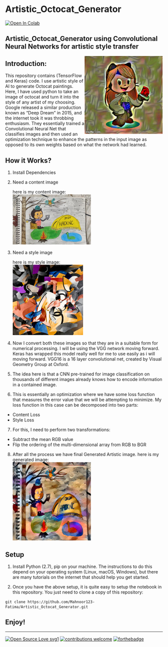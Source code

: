 # Artistic_Octocat_Generator

[![Open In Colab](https://colab.research.google.com/assets/colab-badge.svg)](https://colab.research.google.com/drive/1q45vqbWUjjUx8zEHa2g3j-womIV2Jx9r#scrollTo=s_c2IUXz5oxQ)

## Artistic_Octocat_Generator using Convolutional Neural Networks for artistic style transfer

<img align="right" img src="https://raw.githubusercontent.com/Mahnoor123-Fatima/Artistic_Octocat_Generator/main/4ljocm.webp" width="250px">

## Introduction:
This repository contains (TensorFlow and Keras) code. I use artistic style of AI to generate Octocat paintings.
Here, I have used python to take an image of octocat and turn it into the style of any artist of my choosing. Google released a similar production known as “Deep Dream” in 2015, and the internet took it was throbbing enthusiasm. They essentially trained a Convolutional Neural Net that classifies images and then used an optimization technique to enhance the patterns in the input image as opposed to its own weights based on what the network had learned.

## How it Works?
1. Install Dependencies
2. Need a content image
   
   here is my content image:<br>
   <img src="https://github.com/Mahnoor123-Fatima/Artistic_Octocat_Generator/blob/main/octocat_images/octocat_6.jpg" width = "250px">
   
3. Need a style image

   here is my style image:<br>
   <img src="https://github.com/Mahnoor123-Fatima/Artistic_Octocat_Generator/blob/main/style_images/style_image11.jpg">
   
4. Now I convert both these images so that they are in a suitable form for numerical processing. I will be using the VGG network moving forward. Keras has wrapped this model really well for me to use easily as i will moving forward. VGG16 is a 16 layer convolutional net, created by Visual Geometry Group at Oxford.

5. The idea here is that a CNN pre-trained for image classification on thousands of different images already knows how to encode information in a contained image.
6. This is essentially an optimization where we have some loss function that measures the error value that we will be attempting to minimize. My loss function in this case can be decomposed into two parts:
    
  - Content Loss
  - Style Loss
7. For this, I need to perform two transformations:
  - Subtract the mean RGB value 
  - Flip the ordering of the multi-dimensional array from RGB to BGR 
8. After all the process we have final Generated Artistic image.
   here is my generated image:<br>
   <img src="https://github.com/Mahnoor123-Fatima/Artistic_Octocat_Generator/blob/main/Generated_image8.PNG" width="250px">

## Setup
1. Install Python (2.7), pip on your machine. The instructions to do this depend on your operating system (Linux, macOS, Windows), but there are many tutorials on the internet that should help you get started.

2. Once you have the above setup, it is quite easy to setup the notebook in this repository. You just need to clone a copy of this repository:
````
git clone https://github.com/Mahnoor123-Fatima/Artistic_Octocat_Generator.git

````


## Enjoy!

--------------------------------------------------------------------------------------------------------


[![Open Source Love svg1](https://badges.frapsoft.com/os/v1/open-source.svg?v=103)](#)
[![contributions welcome](https://img.shields.io/badge/contributions-welcome-brightgreen.svg?style=flat&label=Contributions&colorA=red&colorB=black	)](#)
[![forthebadge](https://forthebadge.com/images/badges/built-with-love.svg)](#)

